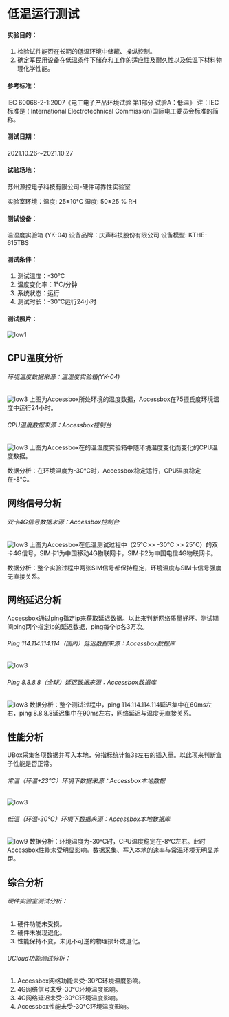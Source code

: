 # 低温运行测试

#### 实验目的：

1. 检验试件能否在长期的低温环境中储藏、操纵控制。
2. 确定军民用设备在低温条件下储存和工作的适应性及耐久性以及低温下材料物理化学性能。

#### 参考标准：
IEC 60068-2-1:2007《电工电子产品环境试验 第1部分 试验A：低温》
注：IEC标准是 ( International Electrotechnical Commission)国际电工委员会标准的简称。

#### 测试日期：
2021.10.26～2021.10.27

#### 试验场地：
苏州源控电子科技有限公司-硬件可靠性实验室

实验室环境：温度: 25±10℃   湿度: 50±25 % RH

#### 测试设备：
温湿度实验箱 (YK-04)  设备品牌：庆声科技股份有限公司   设备模型: KTHE-615TBS 

#### 测试条件：

1. 测试温度：-30℃
2. 温度变化率：1℃/分钟 
3. 系统状态：运行 
4. 测试时长：-30℃运行24小时 

#### 测试照片：
![low1](../images/low1.png)
## CPU温度分析

###### 环境温度数据来源：温湿度实验箱(YK-04)
![low3](../images/low3.png) 
上图为Accessbox所处环境的温度数据，Accessbox在75摄氏度环境温度中运行24小时。

###### CPU温度数据来源：Accessbox控制台
![low3](../images/low4.png) 
上图为Accessbox在的温湿度实验箱中随环境温度变化而变化的CPU温度数据。

数据分析：在环境温度为-30℃时，Accessbox稳定运行，CPU温度稳定在-8℃。
## 网络信号分析

###### 双卡4G信号数据来源：Accessbox控制台
![low3](../images/low5.png) 
上图为Accessbox在低温测试过程中（25℃>> -30℃ >> 25℃）的双卡4G信号，SIM卡1为中国移动4G物联网卡，SIM卡2为中国电信4G物联网卡。

数据分析：整个实验过程中两张SIM信号都保持稳定，环境温度与SIM卡信号强度无直接关系。
## 网络延迟分析
Accessbox通过ping指定ip来获取延迟数据。以此来判断网络质量好坏。测试期间ping两个指定ip的延迟数据，ping每个ip各3万次。

###### Ping 114.114.114.114（国内）延迟数据来源：Accessbox数据库
![low3](../images/low6.png) 
###### Ping 8.8.8.8（全球）延迟数据来源：Accessbox数据库
![low3](../images/low7.png) 
数据分析：整个测试过程中，ping 114.114.114.114延迟集中在60ms左右，ping 8.8.8.8延迟集中在90ms左右，网络延迟与温度无直接关系。

## 性能分析
UBox采集各项数据并写入本地，分指标统计每3s左右的插入量。以此项来判断盒子性能是否正常。
###### 常温（环温+23℃）环境下数据来源：Accessbox本地数据
![low3](../images/low8.png) 
###### 低温（环温-30℃）环境下数据来源：Accessbox本地数据库
![low9](../images/low9.png) 
数据分析：环境温度为-30℃时，CPU温度稳定在-8℃左右。此时Accessbox性能未受明显影响。数据采集、写入本地的速率与常温环境无明显差距。 

## 综合分析

###### 硬件实验室测试分析：

1. 硬件功能未受损。
2. 硬件未发现退化。
3. 性能保持不变，未见不可逆的物理损坏或退化。

###### UCloud功能测试分析：

 1. Accessbox网络功能未受-30℃环境温度影响。
 2.  4G网络信号未受-30℃环境温度影响。
 3.  4G网络延迟未受-30℃环境温度影响。
 4.  Accessbox性能未受-30℃环境温度影响。

